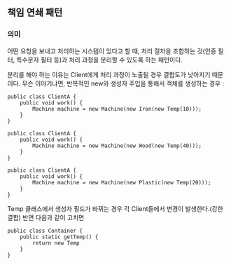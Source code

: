 ## 책임 연쇄 패턴
### 의미
어떤 요청을 보내고 처리하는 시스템이 있다고 할 때, 처리 절차을 조합하는 것(인증 필터, 특수문자 필터 등)과 처리 과정을 분리할 수 있도록 하는 패턴이다. 

분리를 해야 하는 이유는 Client에게 처리 과정이 노출될 경우 결합도가 낮아지기 때문이다. 무슨 이야기냐면, 반복적인 new와 생성자 주입을 통해서 객체를 생성하는 경우 : 

    public class ClientA {
        public void work() {
            Machine machine = new Machine(new Iron(new Temp(10)));
        }
    }
    
    public class ClientA {
        public void work() {
            Machine machine = new Machine(new Wood(new Temp(40)));
        }
    }
    
    public class ClientA {
        public void work() {
            Machine machine = new Machine(new Plastic(new Temp(20)));
        }
    }
    
Temp 클래스에서 생성자 필드가 바뀌는 경우 각 Client들에서 변경이 발생한다.(강한 결합) 반면 다음과 같이 고치면

    public class Container {
        public static getTemp() {
            return new Temp
        }
    }
